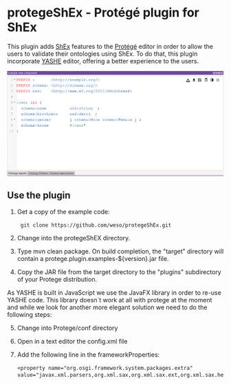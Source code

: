# protegeShEx - Protégé plugin for ShEx

This plugin adds [ShEx](http://shex.io/) features to the [Protégé](https://protege.stanford.edu/) editor in order to allow the users to validate their ontologies using ShEx. To do that, this plugin incorporate [YASHE](http://www.weso.es/YASHE/) editor, offering a better experience to the users.

<p align="center">
  <img src="https://github.com/weso/protegeShEx/blob/master/docs/protegeShExPlugin.png" alt="size"/>
</p>


## Use the plugin
1. Get a copy of the example code:

        git clone https://github.com/weso/protegeShEx.git
        
2. Change into the protegeShEX directory.

3. Type mvn clean package.  On build completion, the "target" directory will contain a protege.plugin.examples-${version}.jar file.

4. Copy the JAR file from the target directory to the "plugins" subdirectory of your Protege distribution.

As YASHE is built in JavaScript  we use the JavaFX library in order to re-use YASHE code. This library doesn´t work at all with protege at the moment and while we look for another more elegant solution we need to do the following steps:

 5. Change into Protege/conf directory
 
 6. Open in a text editor the config.xml file
 
 7. Add the following line in the frameworkProperties:
  
        <property name="org.osgi.framework.system.packages.extra" 
        value="javax.xml.parsers,org.xml.sax,org.xml.sax.ext,org.xml.sax.helpers,javafx.collections,javafx.embed.swing,javafx.geometry,javafx.scene,javafx.scene.text,javafx.scene.layout,javafx.scene.paint,javafx.scene.web,javafx.application,javafx.beans.property,javafx.beans.value"/> 

